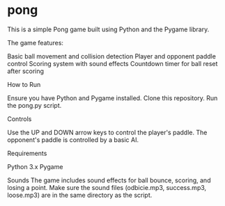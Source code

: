 # pong

This is a simple Pong game built using Python and the Pygame library. 

The game features:

Basic ball movement and collision detection
Player and opponent paddle control
Scoring system with sound effects
Countdown timer for ball reset after scoring

How to Run

Ensure you have Python and Pygame installed.
Clone this repository.
Run the pong.py script.

Controls

Use the UP and DOWN arrow keys to control the player's paddle.
The opponent's paddle is controlled by a basic AI.

Requirements

Python 3.x
Pygame

Sounds
The game includes sound effects for ball bounce, scoring, and losing a point. Make sure the sound files (odbicie.mp3, success.mp3, loose.mp3) are in the same directory as the script.

